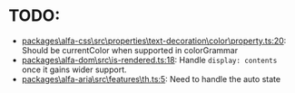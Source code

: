 # TODO:

- [packages\alfa-css\src\properties\text-decoration\color\property.ts:20](packages/alfa-css/src/properties/text-decoration/color/property.ts#L20): Should be currentColor when supported in colorGrammar
- [packages\alfa-dom\src\is-rendered.ts:18](packages/alfa-dom/src/is-rendered.ts#L18): Handle `display: contents` once it gains wider support.
- [packages\alfa-aria\src\features\th.ts:5](packages/alfa-aria/src/features/th.ts#L5): Need to handle the auto state
